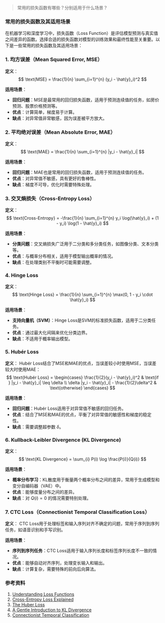 > 常用的损失函数有哪些？分别适用于什么场景？

### 常用的损失函数及其适用场景

在机器学习和深度学习中，损失函数（Loss Function）是评估模型预测与真实值之间差异的函数。选择合适的损失函数对模型的训练效果和最终性能至关重要。以下是一些常用的损失函数及其适用场景：

### 1. 均方误差（Mean Squared Error, MSE）

**定义**：
$$ \text{MSE} = \frac{1}{n} \sum_{i=1}^{n} (y_i - \hat{y}_i)^2 $$

**适用场景**：
- **回归问题**：MSE是最常用的回归损失函数，适用于预测连续值的任务，如房价预测、股票价格预测等。
- **优点**：计算简单，梯度易于计算。
- **缺点**：对异常值非常敏感，因为误差被平方放大。

### 2. 平均绝对误差（Mean Absolute Error, MAE）

**定义**：
$$ \text{MAE} = \frac{1}{n} \sum_{i=1}^{n} |y_i - \hat{y}_i| $$

**适用场景**：
- **回归问题**：MAE也是常用的回归损失函数，适用于预测连续值的任务。
- **优点**：对异常值不敏感，具有更好的鲁棒性。
- **缺点**：梯度不可导，优化时需要特殊处理。

### 3. 交叉熵损失（Cross-Entropy Loss）

**定义**：
$$ \text{Cross-Entropy} = -\frac{1}{n} \sum_{i=1}^{n} y_i \log(\hat{y}_i) + (1 - y_i) \log(1 - \hat{y}_i) $$

**适用场景**：
- **分类问题**：交叉熵损失广泛用于二分类和多分类任务，如图像分类、文本分类等。
- **优点**：与概率分布相关，适用于模型输出概率的情况。
- **缺点**：在处理类别不平衡时可能需要调整。

### 4. Hinge Loss

**定义**：
$$ \text{Hinge Loss} = \frac{1}{n} \sum_{i=1}^{n} \max(0, 1 - y_i \cdot \hat{y}_i) $$

**适用场景**：
- **支持向量机（SVM）**：Hinge Loss是SVM的标准损失函数，适用于二分类任务。
- **优点**：通过最大化间隔来优化分类边界。
- **缺点**：不适用于概率输出模型。

### 5. Hubér Loss

**定义**：
Hubér Loss结合了MSE和MAE的优点，当误差较小时使用MSE，当误差较大时使用MAE：
$$ \text{Hubér Loss} = \begin{cases} 
\frac{1}{2}(y_i - \hat{y}_i)^2 & \text{if } |y_i - \hat{y}_i| \leq \delta \\
\delta |y_i - \hat{y}_i| - \frac{1}{2}\delta^2 & \text{otherwise} 
\end{cases} $$

**适用场景**：
- **回归问题**：Hubér Loss适用于对异常值不敏感的回归任务。
- **优点**：结合了MSE和MAE的优点，平衡了对异常值的敏感性和梯度的稳定性。
- **缺点**：需要调整超参数 $\delta$。

### 6. Kullback-Leibler Divergence (KL Divergence)

**定义**：
$$ \text{KL Divergence} = \sum_{i} P(i) \log \frac{P(i)}{Q(i)} $$

**适用场景**：
- **概率分布学习**：KL散度用于衡量两个概率分布之间的差异，常用于生成模型和变分自编码器（VAE）中。
- **优点**：能够度量分布之间的差异。
- **缺点**：对 $Q(i) = 0$ 的情况需要特别处理。

### 7. CTC Loss（Connectionist Temporal Classification Loss）

**定义**：
CTC Loss用于处理标签和输入序列对齐不确定的问题，常用于序列到序列任务，如语音识别和手写识别。

**适用场景**：
- **序列到序列任务**：CTC Loss适用于输入序列长度和标签序列长度不一致的情况。
- **优点**：能够自动对齐序列，处理变长输入和输出。
- **缺点**：计算复杂，需要特殊的前向后向算法。

### 参考资料

1. [Understanding Loss Functions](https://ml-cheatsheet.readthedocs.io/en/latest/loss_functions.html)
2. [Cross-Entropy Loss Explained](https://towardsdatascience.com/cross-entropy-loss-explained-9b31f2f2c655)
3. [The Huber Loss](https://towardsdatascience.com/robust-regression-and-outlier-detection-with-the-huber-loss-function-6e24081f8d99)
4. [A Gentle Introduction to KL Divergence](https://machinelearningmastery.com/kl-divergence-for-machine-learning/)
5. [Connectionist Temporal Classification](https://distill.pub/2017/ctc/)